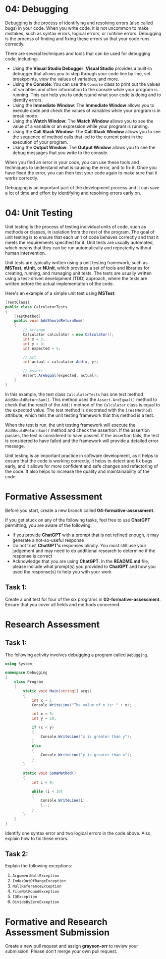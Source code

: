 # 04: Debugging

Debugging is the process of identifying and resolving errors (also called bugs) in your code. When you write code, it is not uncommon to make mistakes, such as syntax errors, logical errors, or runtime errors. Debugging is the process of finding and fixing these errors so that your code runs correctly.

There are several techniques and tools that can be used for debugging code, including:

* Using the **Visual Studio Debugger**: **Visual Studio** provides a built-in debugger that allows you to step through your code line by line, set breakpoints, view the values of variables, and more.
* Using the **Console**: You can use the `Console` class to print out the values of variables and other information to the console while your program is running. This can help you to understand what your code is doing and to identify errors.
* Using the **Immediate Window**: The **Immediate Window** allows you to execute code and check the values of variables while your program is in break mode.
* Using the **Watch Window**: The **Watch Window** allows you to see the value of a variable or an expression while your program is running.
* Using the **Call Stack Window**: The **Call Stack Window** allows you to see the sequence of method calls that led to the current point in the execution of your program.
* Using the **Output Window**: The **Output Window** allows you to see the debug messages that you write to the console.

When you find an error in your code, you can use these tools and techniques to understand what is causing the error, and to fix it. Once you have fixed the error, you can then test your code again to make sure that it works correctly.

Debugging is an important part of the development process and it can save a lot of time and effort by identifying and resolving errors early on.

# 04: Unit Testing

Unit testing is the process of testing individual units of code, such as methods or classes, in isolation from the rest of the program. The goal of unit testing is to ensure that each unit of code behaves correctly and that it meets the requirements specified for it. Unit tests are usually automated, which means that they can be run automatically and repeatedly without human intervention.

Unit tests are typically written using a unit testing framework, such as **MSTest**, **xUnit**, or **NUnit**, which provides a set of tools and libraries for creating, running, and managing unit tests. The tests are usually written using a test-driven development (TDD) approach, where the tests are written before the actual implementation of the code.

Here's an example of a simple unit test using **MSTest**:

```cs
[TestClass]
public class CalculatorTests
{
    [TestMethod]
    public void AddShouldReturnSum()
    {
        // Arrange
        Calculator calculator = new Calculator();
        int x = 2;
        int y = 3;
        int expected = 5;

        // Act
        int actual = calculator.Add(x, y);

        // Assert
        Assert.AreEqual(expected, actual);
    }
}
```

In this example, the test class `CalculatorTests` has one test method `AddShouldReturnSum()`. This method uses the `Assert.AreEqual()` method to check that the result of the `Add()` method of the `Calculator` class is equal to the expected value. The test method is decorated with the `[TestMethod]` attribute, which tells the unit testing framework that this method is a test.

When the test is run, the unit testing framework will execute the `AddShouldReturnSum()` method and check the assertion. If the assertion passes, the test is considered to have passed. If the assertion fails, the test is considered to have failed and the framework will provide a detailed error message.

Unit testing is an important practice in software development, as it helps to ensure that the code is working correctly, it helps to detect and fix bugs early, and it allows for more confident and safe changes and refactoring of the code. It also helps to increase the quality and maintainability of the code.

# Formative Assessment

Before you start, create a new branch called **04-formative-assessment**.

If you get stuck on any of the following tasks, feel free to use **ChatGPT** permitting, you are aware of the following:

- If you provide **ChatGPT** with a prompt that is not refined enough, it may generate a not-so-useful response
- Do not trust **ChatGPT's** responses blindly. You must still use your judgement and may need to do additional research to determine if the response is correct
- Acknowledge that you are using **ChatGPT**. In the **README.md** file, please include what prompt(s) you provided to **ChatGPT** and how you used the response(s) to help you with your work

## Task 1:

Create a unit test for four of the six programs in **02-formative-assessment**. Ensure that you cover all fields and methods concerned.

# Research Assessment

## Task 1:

The following activity involves debugging a program called `Debugging`.

```cs
using System;

namespace Debugging
{
    class Program
    {
        static void Main(string[] args)
        {
            int x = 5
            Console.WriteLine("The value of x is: " + x);

            int x = 5;
            int y = 10;

            if (x < y)
            {
                Console.WriteLine("x is greater than y");
            }
            else
            {
                Console.WriteLine("y is greater than x");
            }
        }

        static void SomeMethod()
        {
            int i = 0;

            while (i < 10)
            {
                Console.WriteLine(i);
                i--;
            }
        }
    }
}
```

Identify one syntax error and two logical errors in the code above. Also, explain how to fix these errors.

## Task 2:

Explain the following exceptions:

1. `ArgumentNullException`
2. `IndexOutOfRangeException`
3. `NullReferenceException`
4. `FileNotFoundException`
5. `IOException`
6. `DivideByZeroException`

# Formative and Research Assessment Submission

Create a new pull request and assign **grayson-orr** to review your submission. Please don't merge your own pull request.